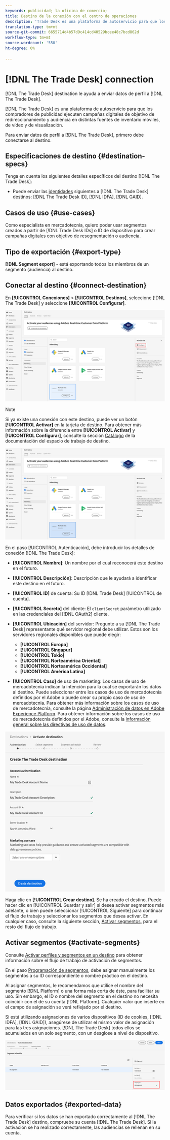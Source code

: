 ```yaml
---
keywords: publicidad; la oficina de comercio;
title: Destino de la conexión con el centro de operaciones
description: 'Trade Desk es una plataforma de autoservicio para que los compradores de publicidad ejecuten campañas digitales de objetivo de redireccionamiento y audiencia en distintas fuentes de inventario de dispositivos móviles, de vídeo y de visualización. '
translation-type: tm+mt
source-git-commit: 6655714d4b57d9c414cd40529bcee48c7bcd862d
workflow-type: tm+mt
source-wordcount: '550'
ht-degree: 0%

---
```



# [!DNL The Trade Desk] connection

[!DNL The Trade Desk] destination le ayuda a enviar datos de perfil a  [!DNL The Trade Desk].

[!DNL The Trade Desk] es una plataforma de autoservicio para que los compradores de publicidad ejecuten campañas digitales de objetivo de redireccionamiento y audiencia en distintas fuentes de inventario móviles, de vídeo y de visualización.

Para enviar datos de perfil a [!DNL The Trade Desk], primero debe conectarse al destino.

## Especificaciones de destino {#destination-specs}

Tenga en cuenta los siguientes detalles específicos del destino [!DNL The Trade Desk]:

* Puede enviar las [identidades](../../../identity-service/namespaces.md) siguientes a [!DNL The Trade Desk] destinos: [!DNL The Trade Desk ID], [!DNL IDFA], [!DNL GAID].

## Casos de uso {#use-cases}

Como especialista en mercadotecnia, quiero poder usar segmentos creados a partir de [!DNL Trade Desk IDs] o ID de dispositivo para crear campañas digitales con objetivo de resegmentación o audiencia.

## Tipo de exportación {#export-type}

**[!DNL Segment export]** - está exportando todos los miembros de un segmento (audiencia) al destino.

## Conectar al destino {#connect-destination}

En **[!UICONTROL Conexiones]** > **[!UICONTROL Destinos]**, seleccione [!DNL The Trade Desk] y seleccione **[!UICONTROL Configurar]**.

![Configurar El Destino De Escritorio Comercial](../../assets/catalog/advertising/tradedesk/configure.png)

>[!NOTE]
>
>Si ya existe una conexión con este destino, puede ver un botón **[!UICONTROL Activar]** en la tarjeta de destino. Para obtener más información sobre la diferencia entre **[!UICONTROL Activar]** y **[!UICONTROL Configurar]**, consulte la sección [Catálogo](../../ui/destinations-workspace.md#catalog) de la documentación del espacio de trabajo de destino.
>
>![Activar El Destino Del Escritorio Comercial](../../assets/catalog/advertising/tradedesk/activate.png)

En el paso [!UICONTROL Autenticación], debe introducir los detalles de conexión [!DNL The Trade Desk]:

* **[!UICONTROL Nombre]**: Un nombre por el cual reconocerá este destino en el futuro.
* **[!UICONTROL Descripción]**: Descripción que le ayudará a identificar este destino en el futuro.
* **[!UICONTROL ID]** de cuenta: Su ID  [!DNL Trade Desk] [!UICONTROL de cuenta].
* **[!UICONTROL Secreto]** del cliente: El  `clientSecret` parámetro utilizado en las credenciales del  [!DNL OAuth2] cliente.
* **[!UICONTROL Ubicación]** del servidor: Pregunte a su  [!DNL The Trade Desk] representante qué servidor regional debe utilizar. Estos son los servidores regionales disponibles que puede elegir:

   * **[!UICONTROL Europa]**
   * **[!UICONTROL Singapur]**
   * **[!UICONTROL Tokio]**
   * **[!UICONTROL Norteamérica Oriental]**
   * **[!UICONTROL Norteamérica Occidental]**
   * **[!UICONTROL América Latina]**

* **[!UICONTROL Caso]** de uso de marketing: Los casos de uso de mercadotecnia indican la intención para la cual se exportarán los datos al destino. Puede seleccionar entre los casos de uso de mercadotecnia definidos por el Adobe o puede crear su propio caso de uso de mercadotecnia. Para obtener más información sobre los casos de uso de mercadotecnia, consulte la página [Administración de datos en Adobe Experience Platform](../../../data-governance/policies/overview.md). Para obtener información sobre los casos de uso de mercadotecnia definidos por el Adobe, consulte la [información general sobre las directivas de uso de datos](../../../data-governance/policies/overview.md).

![Paso de autenticación de asistencia técnica](../../assets/catalog/advertising/tradedesk/authenticate.png)

Haga clic en **[!UICONTROL Crear destino]**. Se ha creado el destino. Puede hacer clic en [!UICONTROL Guardar y salir] si desea activar segmentos más adelante, o bien puede seleccionar [!UICONTROL Siguiente] para continuar el flujo de trabajo y seleccionar los segmentos que desea activar. En cualquier caso, consulte la siguiente sección, [Activar segmentos](#activate-segments), para el resto del flujo de trabajo.

## Activar segmentos {#activate-segments}

Consulte [Activar perfiles y segmentos en un destino](../../ui/activate-destinations.md#select-attributes) para obtener información sobre el flujo de trabajo de activación de segmentos.

En el paso [Programación de segmentos](../../ui/activate-destinations.md#segment-schedule), debe asignar manualmente los segmentos a su ID correspondiente o nombre práctico en el destino.

Al asignar segmentos, le recomendamos que utilice el nombre del segmento [!DNL Platform] o una forma más corta de éste, para facilitar su uso. Sin embargo, el ID o nombre del segmento en el destino no necesita coincidir con el de su cuenta [!DNL Platform]. Cualquier valor que inserte en el campo de asignación se verá reflejado por el destino.

Si está utilizando asignaciones de varios dispositivos (ID de cookies, [!DNL IDFA], [!DNL GAID]), asegúrese de utilizar el mismo valor de asignación para las tres asignaciones. [!DNL The Trade Desk] todos ellos se acumulados en un solo segmento, con un desglose a nivel de dispositivo.

![ID de asignación de segmentos](../../assets/common/segment-mapping-id.png)

## Datos exportados {#exported-data}

Para verificar si los datos se han exportado correctamente al [!DNL The Trade Desk] destino, compruebe su cuenta [!DNL The Trade Desk]. Si la activación se ha realizado correctamente, las audiencias se rellenan en su cuenta.
